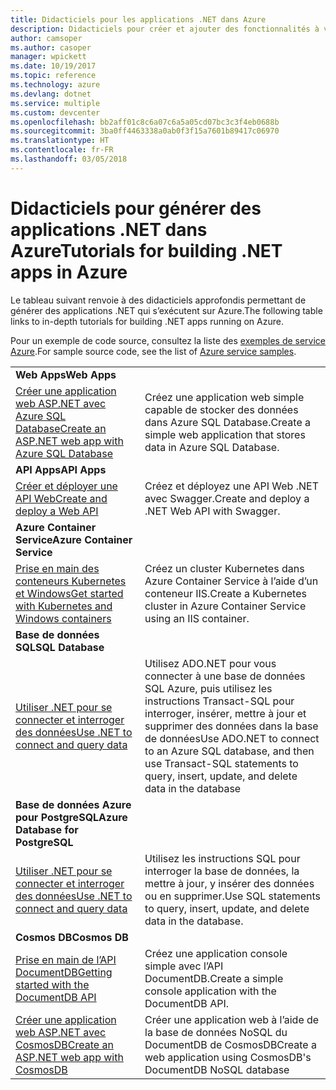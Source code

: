 ```yaml
---
title: Didacticiels pour les applications .NET dans Azure
description: Didacticiels pour créer et ajouter des fonctionnalités à vos applications .NET web et mobiles à l’aide des services Azure.
author: camsoper
ms.author: casoper
manager: wpickett
ms.date: 10/19/2017
ms.topic: reference
ms.technology: azure
ms.devlang: dotnet
ms.service: multiple
ms.custom: devcenter
ms.openlocfilehash: bb2aff01c8c6a07c6a5a05cd07bc3c3f4eb0688b
ms.sourcegitcommit: 3ba0ff4463338a0ab0f3f15a7601b89417c06970
ms.translationtype: HT
ms.contentlocale: fr-FR
ms.lasthandoff: 03/05/2018
---
```

# <a name="tutorials-for-building-net-apps-in-azure"></a><span data-ttu-id="1d572-103">Didacticiels pour générer des applications .NET dans Azure</span><span class="sxs-lookup"><span data-stu-id="1d572-103">Tutorials for building .NET apps in Azure</span></span>

<span data-ttu-id="1d572-104">Le tableau suivant renvoie à des didacticiels approfondis permettant de générer des applications .NET qui s’exécutent sur Azure.</span><span class="sxs-lookup"><span data-stu-id="1d572-104">The following table links to in-depth tutorials for building .NET apps running on Azure.</span></span>

<span data-ttu-id="1d572-105">Pour un exemple de code source, consultez la liste des [exemples de service Azure](https://azure.microsoft.com/resources/samples/?platform=dotnet).</span><span class="sxs-lookup"><span data-stu-id="1d572-105">For sample source code, see the list of [Azure service samples](https://azure.microsoft.com/resources/samples/?platform=dotnet).</span></span>

| | |
|---|---|
| <span data-ttu-id="1d572-106">**Web Apps**</span><span class="sxs-lookup"><span data-stu-id="1d572-106">**Web Apps**</span></span>||
| <span data-ttu-id="1d572-107">[Créer une application web ASP.NET avec Azure SQL Database][1]</span><span class="sxs-lookup"><span data-stu-id="1d572-107">[Create an ASP.NET web app with Azure SQL Database][1]</span></span> | <span data-ttu-id="1d572-108">Créez une application web simple capable de stocker des données dans Azure SQL Database.</span><span class="sxs-lookup"><span data-stu-id="1d572-108">Create a simple web application that stores data in Azure SQL Database.</span></span> | 
| <span data-ttu-id="1d572-109">**API Apps**</span><span class="sxs-lookup"><span data-stu-id="1d572-109">**API Apps**</span></span>||
| <span data-ttu-id="1d572-110">[Créer et déployer une API Web][3]</span><span class="sxs-lookup"><span data-stu-id="1d572-110">[Create and deploy a Web API][3]</span></span> | <span data-ttu-id="1d572-111">Créez et déployez une API Web .NET avec Swagger.</span><span class="sxs-lookup"><span data-stu-id="1d572-111">Create and deploy a .NET Web API with Swagger.</span></span> | 
| <span data-ttu-id="1d572-112">**Azure Container Service**</span><span class="sxs-lookup"><span data-stu-id="1d572-112">**Azure Container Service**</span></span> ||
| <span data-ttu-id="1d572-113">[Prise en main des conteneurs Kubernetes et Windows][4]</span><span class="sxs-lookup"><span data-stu-id="1d572-113">[Get started with Kubernetes and Windows containers][4]</span></span> | <span data-ttu-id="1d572-114">Créez un cluster Kubernetes dans Azure Container Service à l’aide d’un conteneur IIS.</span><span class="sxs-lookup"><span data-stu-id="1d572-114">Create a Kubernetes cluster in Azure Container Service using an IIS container.</span></span>
| <span data-ttu-id="1d572-115">**Base de données SQL**</span><span class="sxs-lookup"><span data-stu-id="1d572-115">**SQL Database**</span></span> ||
| <span data-ttu-id="1d572-116">[Utiliser .NET pour se connecter et interroger des données][5]</span><span class="sxs-lookup"><span data-stu-id="1d572-116">[Use .NET to connect and query data][5]</span></span> | <span data-ttu-id="1d572-117">Utilisez ADO.NET pour vous connecter à une base de données SQL Azure, puis utilisez les instructions Transact-SQL pour interroger, insérer, mettre à jour et supprimer des données dans la base de données</span><span class="sxs-lookup"><span data-stu-id="1d572-117">Use ADO.NET to connect to an Azure SQL database, and then use Transact-SQL statements to query, insert, update, and delete data in the database</span></span> | 
| <span data-ttu-id="1d572-118">**Base de données Azure pour PostgreSQL**</span><span class="sxs-lookup"><span data-stu-id="1d572-118">**Azure Database for PostgreSQL**</span></span> ||
| <span data-ttu-id="1d572-119">[Utiliser .NET pour se connecter et interroger des données][6]</span><span class="sxs-lookup"><span data-stu-id="1d572-119">[Use .NET to connect and query data][6]</span></span> | <span data-ttu-id="1d572-120">Utilisez les instructions SQL pour interroger la base de données, la mettre à jour, y insérer des données ou en supprimer.</span><span class="sxs-lookup"><span data-stu-id="1d572-120">Use SQL statements to query, insert, update, and delete data in the database.</span></span> | 
| <span data-ttu-id="1d572-121">**Cosmos DB**</span><span class="sxs-lookup"><span data-stu-id="1d572-121">**Cosmos DB**</span></span> ||
| <span data-ttu-id="1d572-122">[Prise en main de l’API DocumentDB][7]</span><span class="sxs-lookup"><span data-stu-id="1d572-122">[Getting started with the DocumentDB API][7]</span></span> | <span data-ttu-id="1d572-123">Créez une application console simple avec l’API DocumentDB.</span><span class="sxs-lookup"><span data-stu-id="1d572-123">Create a simple console application with the DocumentDB API.</span></span> | 
| <span data-ttu-id="1d572-124">[Créer une application web ASP.NET avec CosmosDB][8]</span><span class="sxs-lookup"><span data-stu-id="1d572-124">[Create an ASP.NET web app with CosmosDB][8]</span></span> | <span data-ttu-id="1d572-125">Créer une application web à l’aide de la base de données NoSQL du DocumentDB de CosmosDB</span><span class="sxs-lookup"><span data-stu-id="1d572-125">Create a web application using CosmosDB's DocumentDB NoSQL database</span></span> | 

[1]: /azure/app-service-web/app-service-web-tutorial-dotnet-sqldatabase
[2]: /azure/documentdb/documentdb-dotnet-application
[3]: /azure/app-service-api/app-service-api-dotnet-get-started
[4]: /azure/container-service/container-service-kubernetes-windows-walkthrough
[5]: /azure/sql-database/sql-database-connect-query-dotnet
[6]: /azure/postgresql/connect-csharp
[7]: /azure/cosmos-db/documentdb-dotnetcore-get-started
[8]: /azure/cosmos-db/documentdb-dotnet-application
